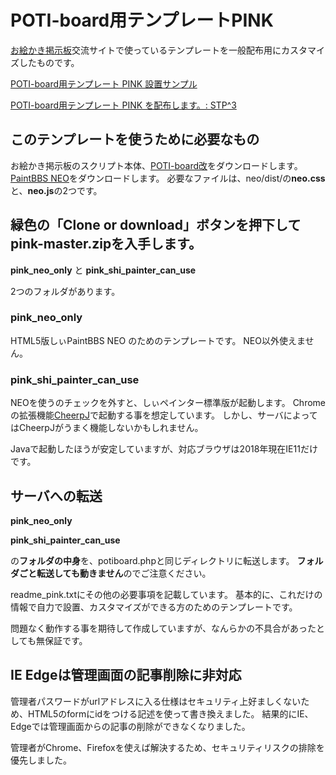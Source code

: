 # POTI-board用テンプレートPINK

[お絵かき掲示板](https://pbbs.sakura.ne.jp/)交流サイトで使っているテンプレートを一般配布用にカスタマイズしたものです。

[POTI-board用テンプレート PINK 設置サンプル](https://pbbs.sakura.ne.jp/cgi/neosample/poti/)

[POTI-board用テンプレート PINK を配布します。: STP^3](http://stp.sblo.jp/article/182310034.html)

## このテンプレートを使うために必要なもの

お絵かき掲示板のスクリプト本体、[POTI-board改](https://sakots.red/poti/)をダウンロードします。
[PaintBBS NEO](https://github.com/funige/neo)をダウンロードします。
必要なファイルは、neo/dist/の**neo.css**と、**neo.js**の2つです。


## 緑色の「Clone or download」ボタンを押下してpink-master.zipを入手します。

**pink_neo_only**
と
**pink_shi_painter_can_use**

2つのフォルダがあります。

### pink_neo_only

HTML5版しぃPaintBBS NEO のためのテンプレートです。
NEO以外使えません。

### pink_shi_painter_can_use

NEOを使うのチェックを外すと、しぃペインター標準版が起動します。
Chromeの拡張機能[CheerpJ](https://chrome.google.com/webstore/detail/cheerpj-applet-runner/bbmolahhldcbngedljfadjlognfaaein)で起動する事を想定しています。
しかし、サーバによってはCheerpJがうまく機能しないかもしれません。

Javaで起動したほうが安定していますが、対応ブラウザは2018年現在IE11だけです。

## サーバへの転送

**pink_neo_only**

**pink_shi_painter_can_use**

の**フォルダの中身**を、potiboard.phpと同じディレクトリに転送します。
**フォルダごと転送しても動きません**のでご注意ください。

readme_pink.txtにその他の必要事項を記載しています。
基本的に、これだけの情報で自力で設置、カスタマイズができる方のためのテンプレートです。

問題なく動作する事を期待して作成していますが、なんらかの不具合があったとしても無保証です。

## IE Edgeは管理画面の記事削除に非対応

管理者パスワードがurlアドレスに入る仕様はセキュリティ上好ましくないため、HTML5のformにidをつける記述を使って書き換えました。
結果的にIE、Edgeでは管理画面からの記事の削除ができなくなりました。

管理者がChrome、Firefoxを使えば解決するため、セキュリティリスクの排除を優先しました。
